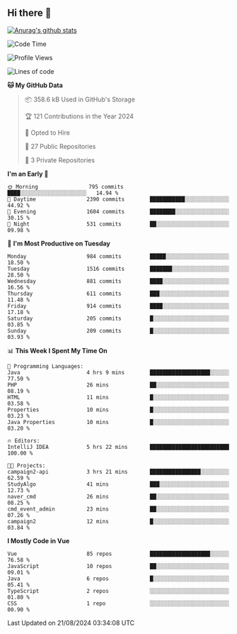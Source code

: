 ## Hi there 👋

[![Anurag's github stats](https://github-readme-stats.vercel.app/api?username=Songwonseok)](https://github.com/anuraghazra/github-readme-stats)



<!--START_SECTION:waka-->
![Code Time](http://img.shields.io/badge/Code%20Time-2%2C977%20hrs-blue)

![Profile Views](http://img.shields.io/badge/Profile%20Views-0-blue)

![Lines of code](https://img.shields.io/badge/From%20Hello%20World%20I%27ve%20Written-34.8%20million%20lines%20of%20code-blue)

**🐱 My GitHub Data** 

> 📦 358.6 kB Used in GitHub's Storage 
 > 
> 🏆 121 Contributions in the Year 2024
 > 
> 💼 Opted to Hire
 > 
> 📜 27 Public Repositories 
 > 
> 🔑 3 Private Repositories 
 > 
**I'm an Early 🐤** 

```text
🌞 Morning                795 commits         ████░░░░░░░░░░░░░░░░░░░░░   14.94 % 
🌆 Daytime                2390 commits        ███████████░░░░░░░░░░░░░░   44.92 % 
🌃 Evening                1604 commits        ████████░░░░░░░░░░░░░░░░░   30.15 % 
🌙 Night                  531 commits         ██░░░░░░░░░░░░░░░░░░░░░░░   09.98 % 
```
📅 **I'm Most Productive on Tuesday** 

```text
Monday                   984 commits         █████░░░░░░░░░░░░░░░░░░░░   18.50 % 
Tuesday                  1516 commits        ███████░░░░░░░░░░░░░░░░░░   28.50 % 
Wednesday                881 commits         ████░░░░░░░░░░░░░░░░░░░░░   16.56 % 
Thursday                 611 commits         ███░░░░░░░░░░░░░░░░░░░░░░   11.48 % 
Friday                   914 commits         ████░░░░░░░░░░░░░░░░░░░░░   17.18 % 
Saturday                 205 commits         █░░░░░░░░░░░░░░░░░░░░░░░░   03.85 % 
Sunday                   209 commits         █░░░░░░░░░░░░░░░░░░░░░░░░   03.93 % 
```


📊 **This Week I Spent My Time On** 

```text
💬 Programming Languages: 
Java                     4 hrs 9 mins        ███████████████████░░░░░░   77.50 % 
PHP                      26 mins             ██░░░░░░░░░░░░░░░░░░░░░░░   08.19 % 
HTML                     11 mins             █░░░░░░░░░░░░░░░░░░░░░░░░   03.58 % 
Properties               10 mins             █░░░░░░░░░░░░░░░░░░░░░░░░   03.23 % 
Java Properties          10 mins             █░░░░░░░░░░░░░░░░░░░░░░░░   03.20 % 

🔥 Editors: 
IntelliJ IDEA            5 hrs 22 mins       █████████████████████████   100.00 % 

🐱‍💻 Projects: 
campaign2-api            3 hrs 21 mins       ████████████████░░░░░░░░░   62.59 % 
StudyAlgo                41 mins             ███░░░░░░░░░░░░░░░░░░░░░░   12.73 % 
naver_cmd                26 mins             ██░░░░░░░░░░░░░░░░░░░░░░░   08.25 % 
cmd_event_admin          23 mins             ██░░░░░░░░░░░░░░░░░░░░░░░   07.26 % 
campaign2                12 mins             █░░░░░░░░░░░░░░░░░░░░░░░░   03.84 % 
```

**I Mostly Code in Vue** 

```text
Vue                      85 repos            ███████████████████░░░░░░   76.58 % 
JavaScript               10 repos            ██░░░░░░░░░░░░░░░░░░░░░░░   09.01 % 
Java                     6 repos             █░░░░░░░░░░░░░░░░░░░░░░░░   05.41 % 
TypeScript               2 repos             ░░░░░░░░░░░░░░░░░░░░░░░░░   01.80 % 
CSS                      1 repo              ░░░░░░░░░░░░░░░░░░░░░░░░░   00.90 % 
```




 Last Updated on 21/08/2024 03:34:08 UTC
<!--END_SECTION:waka-->
